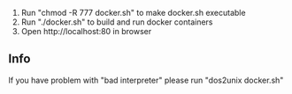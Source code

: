 1. Run "chmod -R 777 docker.sh" to make docker.sh executable
2. Run "./docker.sh" to build and run docker containers
3. Open http://localhost:80 in browser


## Info
If you have problem with "bad interpreter" please run "dos2unix docker.sh"